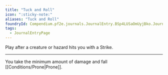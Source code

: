 ```yaml
---
title: "Tuck and Roll"
icon: ":sticky-note:"
aliases: "Tuck and Roll"
foundryId: Compendium.pf2e.journals.JournalEntry.BSp4LUSaOmUyjBko.JournalEntryPage.dCd0YXLVx0DQwitm
tags:
  - JournalEntryPage
---
```

Play after a creature or hazard hits you with a Strike.

* * *

You take the minimum amount of damage and fall [[Conditions/Prone|Prone]].